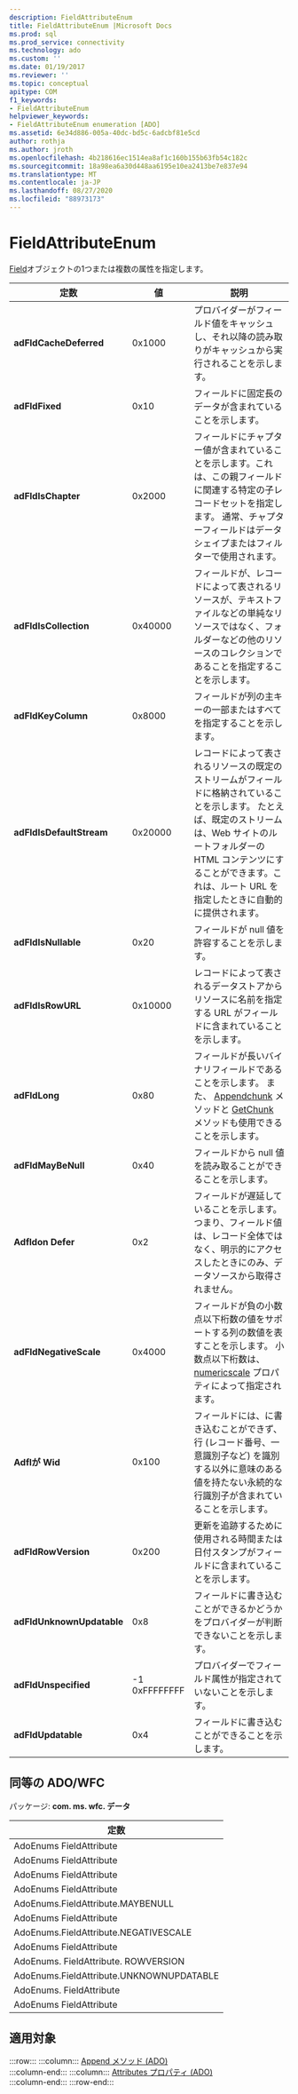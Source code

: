 ```yaml
---
description: FieldAttributeEnum
title: FieldAttributeEnum |Microsoft Docs
ms.prod: sql
ms.prod_service: connectivity
ms.technology: ado
ms.custom: ''
ms.date: 01/19/2017
ms.reviewer: ''
ms.topic: conceptual
apitype: COM
f1_keywords:
- FieldAttributeEnum
helpviewer_keywords:
- FieldAttributeEnum enumeration [ADO]
ms.assetid: 6e34d886-005a-40dc-bd5c-6adcbf81e5cd
author: rothja
ms.author: jroth
ms.openlocfilehash: 4b218616ec1514ea8af1c160b155b63fb54c182c
ms.sourcegitcommit: 18a98ea6a30d448aa6195e10ea2413be7e837e94
ms.translationtype: MT
ms.contentlocale: ja-JP
ms.lasthandoff: 08/27/2020
ms.locfileid: "88973173"
---
```

# <a name="fieldattributeenum"></a>FieldAttributeEnum
[Field](../../../ado/reference/ado-api/field-object.md)オブジェクトの1つまたは複数の属性を指定します。  
  
|定数|値|説明|  
|--------------|-----------|-----------------|  
|**adFldCacheDeferred**|0x1000|プロバイダーがフィールド値をキャッシュし、それ以降の読み取りがキャッシュから実行されることを示します。|  
|**adFldFixed**|0x10|フィールドに固定長のデータが含まれていることを示します。|  
|**adFldIsChapter**|0x2000|フィールドにチャプター値が含まれていることを示します。これは、この親フィールドに関連する特定の子レコードセットを指定します。 通常、チャプターフィールドはデータシェイプまたはフィルターで使用されます。|  
|**adFldIsCollection**|0x40000|フィールドが、レコードによって表されるリソースが、テキストファイルなどの単純なリソースではなく、フォルダーなどの他のリソースのコレクションであることを指定することを示します。|  
|**adFldKeyColumn**|0x8000|フィールドが列の主キーの一部またはすべてを指定することを示します。|  
|**adFldIsDefaultStream**|0x20000|レコードによって表されるリソースの既定のストリームがフィールドに格納されていることを示します。 たとえば、既定のストリームは、Web サイトのルートフォルダーの HTML コンテンツにすることができます。これは、ルート URL を指定したときに自動的に提供されます。|  
|**adFldIsNullable**|0x20|フィールドが null 値を許容することを示します。|  
|**adFldIsRowURL**|0x10000|レコードによって表されるデータストアからリソースに名前を指定する URL がフィールドに含まれていることを示します。|  
|**adFldLong**|0x80|フィールドが長いバイナリフィールドであることを示します。 また、 [Appendchunk](../../../ado/reference/ado-api/appendchunk-method-ado.md) メソッドと [GetChunk](../../../ado/reference/ado-api/getchunk-method-ado.md) メソッドも使用できることを示します。|  
|**adFldMayBeNull**|0x40|フィールドから null 値を読み取ることができることを示します。|  
|**Adfldon Defer**|0x2|フィールドが遅延していることを示します。つまり、フィールド値は、レコード全体ではなく、明示的にアクセスしたときにのみ、データソースから取得されません。|  
|**adFldNegativeScale**|0x4000|フィールドが負の小数点以下桁数の値をサポートする列の数値を表すことを示します。 小数点以下桁数は、 [numericscale](../../../ado/reference/ado-api/numericscale-property-ado.md) プロパティによって指定されます。|  
|**Adflが Wid**|0x100|フィールドには、に書き込むことができず、行 (レコード番号、一意識別子など) を識別する以外に意味のある値を持たない永続的な行識別子が含まれていることを示します。|  
|**adFldRowVersion**|0x200|更新を追跡するために使用される時間または日付スタンプがフィールドに含まれていることを示します。|  
|**adFldUnknownUpdatable**|0x8|フィールドに書き込むことができるかどうかをプロバイダーが判断できないことを示します。|  
|**adFldUnspecified**|-1 0xFFFFFFFF|プロバイダーでフィールド属性が指定されていないことを示します。|  
|**adFldUpdatable**|0x4|フィールドに書き込むことができることを示します。|  
  
## <a name="adowfc-equivalent"></a>同等の ADO/WFC  
 パッケージ: **com. ms. wfc. データ**  
  
|定数|  
|--------------|  
|AdoEnums FieldAttribute|  
|AdoEnums FieldAttribute|  
|AdoEnums FieldAttribute|  
|AdoEnums FieldAttribute|  
|AdoEnums.FieldAttribute.MAYBENULL|  
|AdoEnums FieldAttribute|  
|AdoEnums.FieldAttribute.NEGATIVESCALE|  
|AdoEnums FieldAttribute|  
|AdoEnums. FieldAttribute. ROWVERSION|  
|AdoEnums.FieldAttribute.UNKNOWNUPDATABLE|  
|AdoEnums. FieldAttribute|  
|AdoEnums FieldAttribute|  
  
## <a name="applies-to"></a>適用対象  

:::row:::
    :::column:::
        [Append メソッド (ADO)](../../../ado/reference/ado-api/append-method-ado.md)  
    :::column-end:::
    :::column:::
        [Attributes プロパティ (ADO)](../../../ado/reference/ado-api/attributes-property-ado.md)  
    :::column-end:::
:::row-end:::
